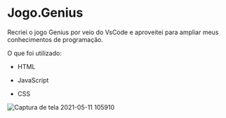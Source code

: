 # Jogo.Genius

 Recriei o jogo Genius por veio do VsCode e aproveitei para ampliar meus conhecimentos de programação.

O que foi utilizado:

- HTML

- JavaScript

- CSS

![Captura de tela 2021-05-11 105910](https://user-images.githubusercontent.com/80351589/117828185-fa7f4900-b247-11eb-81b0-bd551b7a1090.png)

